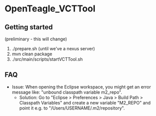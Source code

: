 OpenTeagle_VCTTool
==================

Getting started
---------------

(preliminary - this will change)

1. ./prepare.sh (until we've a nexus server)
2. mvn clean package
3. ./src/main/scripts/startVCTTool.sh

FAQ
---
 * Issue: When opening the Eclipse workspace, you might get an error message like: "unbound classpath variable m2_repo".
   * Solution: Go to "Eclipse > Preferences > Java > Build Path > Classpath Variables" and create a new variable "M2_REPO" and point it e.g. to "/Users/USERNAME/.m2/repository".
 
